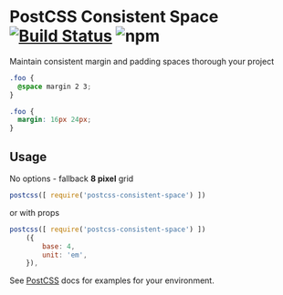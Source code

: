 # PostCSS Consistent Space [![Build Status](https://travis-ci.org/DimitrisNL/postcss-consistent-space.svg?branch=master)](https://travis-ci.org/dimitrisnl/postcss-consistent-space) ![npm](https://img.shields.io/npm/dt/postcss-consistent-space.svg)

Maintain consistent margin and padding spaces thorough your project

[PostCSS]: https://github.com/postcss/postcss
[ci-img]:  https://travis-ci.org/dimitrisnl/postcss-consistent-space.svg
[ci]:      https://travis-ci.org/dimitrisnl/postcss-consistent-space

```css
.foo {
  @space margin 2 3;
}
```

```css
.foo {
  margin: 16px 24px;
}
```

## Usage

No options - fallback **8 pixel** grid
```js
postcss([ require('postcss-consistent-space') ])
```

or with props
```js
postcss([ require('postcss-consistent-space') ])
    ({
        base: 4,
        unit: 'em',
    }),
```

See [PostCSS] docs for examples for your environment.
